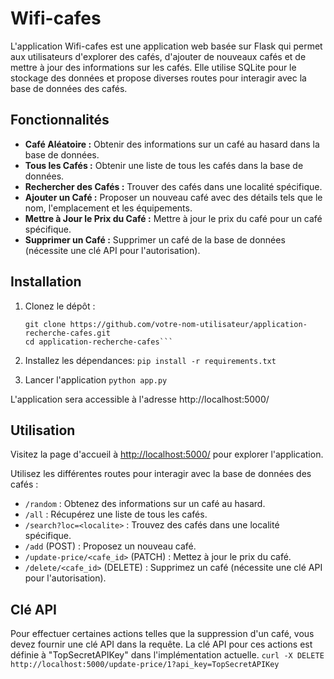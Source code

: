 # Wifi-cafes

L'application Wifi-cafes est une application web basée sur Flask qui permet aux utilisateurs d'explorer des cafés, d'ajouter de nouveaux cafés et de mettre à jour des informations sur les cafés. Elle utilise SQLite pour le stockage des données et propose diverses routes pour interagir avec la base de données des cafés.

## Fonctionnalités

- **Café Aléatoire :** Obtenir des informations sur un café au hasard dans la base de données.
- **Tous les Cafés :** Obtenir une liste de tous les cafés dans la base de données.
- **Rechercher des Cafés :** Trouver des cafés dans une localité spécifique.
- **Ajouter un Café :** Proposer un nouveau café avec des détails tels que le nom, l'emplacement et les équipements.
- **Mettre à Jour le Prix du Café :** Mettre à jour le prix du café pour un café spécifique.
- **Supprimer un Café :** Supprimer un café de la base de données (nécessite une clé API pour l'autorisation).

## Installation

1. Clonez le dépôt :
   ```
   git clone https://github.com/votre-nom-utilisateur/application-recherche-cafes.git
   cd application-recherche-cafes```

2. Installez les dépendances:
   ```pip install -r requirements.txt```
   
4. Lancer l'application
   ```python app.py```


L'application sera accessible à l'adresse http://localhost:5000/


## Utilisation
Visitez la page d'accueil à [http://localhost:5000/](http://localhost:5000/) pour explorer l'application.

Utilisez les différentes routes pour interagir avec la base de données des cafés :

- `/random` : Obtenez des informations sur un café au hasard.
- `/all` : Récupérez une liste de tous les cafés.
- `/search?loc=<localite>` : Trouvez des cafés dans une localité spécifique.
- `/add` (POST) : Proposez un nouveau café.
- `/update-price/<cafe_id>` (PATCH) : Mettez à jour le prix du café.
- `/delete/<cafe_id>` (DELETE) : Supprimez un café (nécessite une clé API pour l'autorisation).


## Clé API

Pour effectuer certaines actions telles que la suppression d'un café, vous devez fournir une clé API dans la requête. La clé API pour ces actions est définie à "TopSecretAPIKey" dans l'implémentation actuelle.
   ```curl -X DELETE http://localhost:5000/update-price/1?api_key=TopSecretAPIKey```
